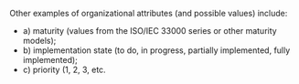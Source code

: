 Other examples of organizational attributes (and possible values) include:
- a) maturity (values from the ISO/IEC 33000 series or other maturity models);
- b) implementation state (to do, in progress, partially implemented, fully implemented);
- c) priority (1, 2, 3, etc.